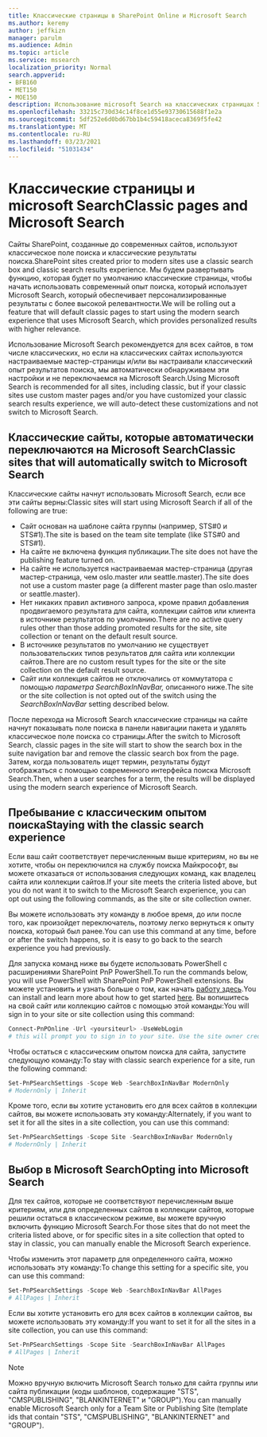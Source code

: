 ```yaml
---
title: Классические страницы в SharePoint Online и Microsoft Search
ms.author: keremy
author: jeffkizn
manager: parulm
ms.audience: Admin
ms.topic: article
ms.service: mssearch
localization_priority: Normal
search.appverid:
- BFB160
- MET150
- MOE150
description: Использование microsoft Search на классических страницах SharePoint
ms.openlocfilehash: 33215c730d34c14f8ce1d55e93730615688f1e2a
ms.sourcegitcommit: 5df252e6d0bd67bb1b4c59418aceca8369f5fe42
ms.translationtype: MT
ms.contentlocale: ru-RU
ms.lasthandoff: 03/23/2021
ms.locfileid: "51031434"
---
```

# <a name="classic-pages-and-microsoft-search"></a><span data-ttu-id="24e82-103">Классические страницы и microsoft Search</span><span class="sxs-lookup"><span data-stu-id="24e82-103">Classic pages and Microsoft Search</span></span>

<span data-ttu-id="24e82-104">Сайты SharePoint, созданные до современных сайтов, используют классическое поле поиска и классические результаты поиска.</span><span class="sxs-lookup"><span data-stu-id="24e82-104">SharePoint sites created prior to modern sites use a classic search box and classic search results experience.</span></span> <span data-ttu-id="24e82-105">Мы будем развертывать функцию, которая будет по умолчанию классические страницы, чтобы начать использовать современный опыт поиска, который использует Microsoft Search, который обеспечивает персонализированные результаты с более высокой релевантности.</span><span class="sxs-lookup"><span data-stu-id="24e82-105">We will be rolling out a feature that will default classic pages to start using the modern search experience that uses Microsoft Search, which provides personalized results with higher relevance.</span></span>

<span data-ttu-id="24e82-106">Использование Microsoft Search рекомендуется для всех сайтов, в том числе классических, но если на классических сайтах используются настраиваемые мастер-страницы и/или вы настраивали классический опыт результатов поиска, мы автоматически обнаруживаем эти настройки и не переключаемся на Microsoft Search.</span><span class="sxs-lookup"><span data-stu-id="24e82-106">Using Microsoft Search is recommended for all sites, including classic, but if your classic sites use custom master pages and/or you have customized your classic search results experience, we will auto-detect these customizations and not switch to Microsoft Search.</span></span>

## <a name="classic-sites-that-will-automatically-switch-to-microsoft-search"></a><span data-ttu-id="24e82-107">Классические сайты, которые автоматически переключаются на Microsoft Search</span><span class="sxs-lookup"><span data-stu-id="24e82-107">Classic sites that will automatically switch to Microsoft Search</span></span>

<span data-ttu-id="24e82-108">Классические сайты начнут использовать Microsoft Search, если все эти сайты верны:</span><span class="sxs-lookup"><span data-stu-id="24e82-108">Classic sites will start using Microsoft Search if all of the following are true:</span></span>

* <span data-ttu-id="24e82-109">Сайт основан на шаблоне сайта группы (например, STS#0 и STS#1).</span><span class="sxs-lookup"><span data-stu-id="24e82-109">The site is based on the team site template (like STS#0 and STS#1).</span></span>
* <span data-ttu-id="24e82-110">На сайте не включена функция публикации.</span><span class="sxs-lookup"><span data-stu-id="24e82-110">The site does not have the publishing feature turned on.</span></span>
* <span data-ttu-id="24e82-111">На сайте не используется настраиваемая мастер-страница (другая мастер-страница, чем oslo.master или seattle.master).</span><span class="sxs-lookup"><span data-stu-id="24e82-111">The site does not use a custom master page (a different master page than oslo.master or seattle.master).</span></span>
* <span data-ttu-id="24e82-112">Нет никаких правил активного запроса, кроме правил добавления продвигаемого результата для сайта, коллекции сайтов или клиента в источнике результатов по умолчанию.</span><span class="sxs-lookup"><span data-stu-id="24e82-112">There are no active query rules other than those adding promoted results for the site, site collection or tenant on the default result source.</span></span>
* <span data-ttu-id="24e82-113">В источнике результатов по умолчанию не существует пользовательских типов результатов для сайта или коллекции сайтов.</span><span class="sxs-lookup"><span data-stu-id="24e82-113">There are no custom result types for the site or the site collection on the default result source.</span></span>
* <span data-ttu-id="24e82-114">Сайт или коллекция сайтов не отключались от коммутатора с помощью *параметра SearchBoxInNavBar,* описанного ниже.</span><span class="sxs-lookup"><span data-stu-id="24e82-114">The site or the site collection is not opted out of the switch using the *SearchBoxInNavBar* setting described below.</span></span>

<span data-ttu-id="24e82-115">После перехода на Microsoft Search классические страницы на сайте начнут показывать поле поиска в панели навигации пакета и удалять классическое поле поиска со страницы.</span><span class="sxs-lookup"><span data-stu-id="24e82-115">After the switch to Microsoft Search, classic pages in the site will start to show the search box in the suite navigation bar and remove the classic search box from the page.</span></span> <span data-ttu-id="24e82-116">Затем, когда пользователь ищет термин, результаты будут отображаться с помощью современного интерфейса поиска Microsoft Search.</span><span class="sxs-lookup"><span data-stu-id="24e82-116">Then, when a user searches for a term, the results will be displayed using the modern search experience of Microsoft Search.</span></span>

## <a name="staying-with-the-classic-search-experience"></a><span data-ttu-id="24e82-117">Пребывание с классическим опытом поиска</span><span class="sxs-lookup"><span data-stu-id="24e82-117">Staying with the classic search experience</span></span>

<span data-ttu-id="24e82-118">Если ваш сайт соответствует перечисленным выше критериям, но вы не хотите, чтобы он переключился на службу поиска Майкрософт, вы можете отказаться от использования следующих команд, как владелец сайта или коллекции сайтов.</span><span class="sxs-lookup"><span data-stu-id="24e82-118">If your site meets the criteria listed above, but you do not want it to switch to the Microsoft Search experience, you can opt out using the following commands, as the site or site collection owner.</span></span>

<span data-ttu-id="24e82-119">Вы можете использовать эту команду в любое время, до или после того, как произойдет переключатель, поэтому легко вернуться к опыту поиска, который был ранее.</span><span class="sxs-lookup"><span data-stu-id="24e82-119">You can use this command at any time, before or after the switch happens, so it is easy to go back to the search experience you had previously.</span></span>

<span data-ttu-id="24e82-120">Для запуска команд ниже вы будете использовать PowerShell с расширениями SharePoint PnP PowerShell.</span><span class="sxs-lookup"><span data-stu-id="24e82-120">To run the commands below, you will use PowerShell with SharePoint PnP PowerShell extensions.</span></span> <span data-ttu-id="24e82-121">Вы можете установить и узнать больше о том, как начать [работу здесь](/powershell/sharepoint/sharepoint-pnp/sharepoint-pnp-cmdlets?view=sharepoint-ps).</span><span class="sxs-lookup"><span data-stu-id="24e82-121">You can install and learn more about how to get started [here](/powershell/sharepoint/sharepoint-pnp/sharepoint-pnp-cmdlets?view=sharepoint-ps).</span></span> <span data-ttu-id="24e82-122">Вы вопишитесь на свой сайт или коллекцию сайтов с помощью этой команды:</span><span class="sxs-lookup"><span data-stu-id="24e82-122">You will sign in to your site or site collection using this command:</span></span>

```powershell
Connect-PnPOnline -Url <yoursiteurl> -UseWebLogin
# this will prompt you to sign in to your site. Use the site owner credentials.
```

<span data-ttu-id="24e82-123">Чтобы остаться с классическим опытом поиска для сайта, запустите следующую команду:</span><span class="sxs-lookup"><span data-stu-id="24e82-123">To stay with classic search experience for a site, run the following command:</span></span>

```powershell
Set-PnPSearchSettings -Scope Web -SearchBoxInNavBar ModernOnly
# ModernOnly | Inherit
```

<span data-ttu-id="24e82-124">Кроме того, если вы хотите установить его для всех сайтов в коллекции сайтов, вы можете использовать эту команду:</span><span class="sxs-lookup"><span data-stu-id="24e82-124">Alternately, if you want to set it for all the sites in a site collection, you can use this command:</span></span>

```powershell
Set-PnPSearchSettings -Scope Site -SearchBoxInNavBar ModernOnly
# ModernOnly | Inherit
```

## <a name="opting-into-microsoft-search"></a><span data-ttu-id="24e82-125">Выбор в Microsoft Search</span><span class="sxs-lookup"><span data-stu-id="24e82-125">Opting into Microsoft Search</span></span>

<span data-ttu-id="24e82-126">Для тех сайтов, которые не соответствуют перечисленным выше критериям, или для определенных сайтов в коллекции сайтов, которые решили остаться в классическом режиме, вы можете вручную включить функцию Microsoft Search.</span><span class="sxs-lookup"><span data-stu-id="24e82-126">For those sites that do not meet the criteria listed above, or for specific sites in a site collection that opted to stay in classic, you can manually enable the Microsoft Search experience.</span></span>

<span data-ttu-id="24e82-127">Чтобы изменить этот параметр для определенного сайта, можно использовать эту команду:</span><span class="sxs-lookup"><span data-stu-id="24e82-127">To change this setting for a specific site, you can use this command:</span></span>

```powershell
Set-PnPSearchSettings -Scope Web -SearchBoxInNavBar AllPages
# AllPages | Inherit
```

<span data-ttu-id="24e82-128">Если вы хотите установить его для всех сайтов в коллекции сайтов, вы можете использовать эту команду:</span><span class="sxs-lookup"><span data-stu-id="24e82-128">If you want to set it for all the sites in a site collection, you can use this command:</span></span>

```powershell
Set-PnPSearchSettings -Scope Site -SearchBoxInNavBar AllPages
# AllPages | Inherit
```

> [!NOTE]
> <span data-ttu-id="24e82-129">Можно вручную включить Microsoft Search только для сайта группы или сайта публикации (коды шаблонов, содержащие "STS", "CMSPUBLISHING", "BLANKINTERNET" и "GROUP").</span><span class="sxs-lookup"><span data-stu-id="24e82-129">You can manually enable Microsoft Search only for a Team Site or Publishing Site (template ids that contain "STS", "CMSPUBLISHING", "BLANKINTERNET" and "GROUP").</span></span>